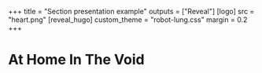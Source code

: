 +++
title = "Section presentation example"
outputs = ["Reveal"]
[logo]
src = "heart.png"
[reveal_hugo]
custom_theme = "robot-lung.css"
margin = 0.2
+++

# At Home In The Void